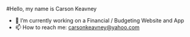 #Hello, my name is Carson Keavney
- 🔭 I’m currently working on a Financial / Budgeting Website and App
- 📫 How to reach me: carsonkeavney@yahoo.com
